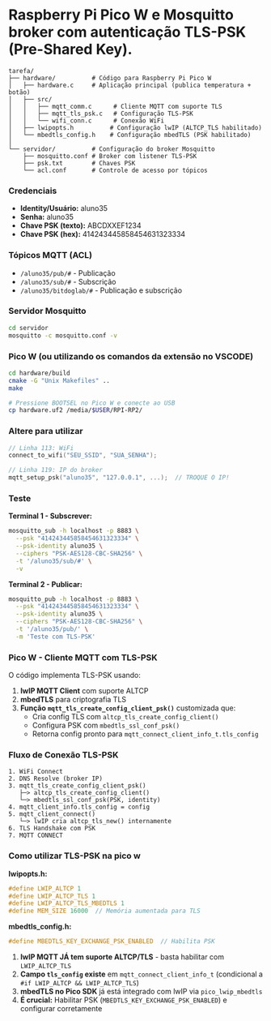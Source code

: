 # Raspberry Pi Pico W e Mosquitto broker com autenticação TLS-PSK (Pre-Shared Key).
```
tarefa/
├── hardware/          # Código para Raspberry Pi Pico W
│   ├── hardware.c     # Aplicação principal (publica temperatura + botão)
│   ├── src/
│   │   ├── mqtt_comm.c      # Cliente MQTT com suporte TLS
│   │   ├── mqtt_tls_psk.c   # Configuração TLS-PSK
│   │   └── wifi_conn.c      # Conexão WiFi
│   ├── lwipopts.h          # Configuração lwIP (ALTCP_TLS habilitado)
│   └── mbedtls_config.h    # Configuração mbedTLS (PSK habilitado)
│
└── servidor/          # Configuração do broker Mosquitto
    ├── mosquitto.conf # Broker com listener TLS-PSK
    ├── psk.txt        # Chaves PSK
    └── acl.conf       # Controle de acesso por tópicos
```
### Credenciais
- **Identity/Usuário:** aluno35
- **Senha:** aluno35  
- **Chave PSK (texto):** ABCDXXEF1234
- **Chave PSK (hex):** 414243445858454631323334

### Tópicos MQTT (ACL)
- `/aluno35/pub/#` - Publicação
- `/aluno35/sub/#` - Subscrição
- `/aluno35/bitdoglab/#` - Publicação e subscrição

### Servidor Mosquitto

```bash
cd servidor
mosquitto -c mosquitto.conf -v
```
### Pico W (ou utilizando os comandos da extensão no VSCODE)

```bash
cd hardware/build
cmake -G "Unix Makefiles" ..
make

# Pressione BOOTSEL no Pico W e conecte ao USB
cp hardware.uf2 /media/$USER/RPI-RP2/
```

### Altere para utilizar

```c
// Linha 113: WiFi
connect_to_wifi("SEU_SSID", "SUA_SENHA");

// Linha 119: IP do broker
mqtt_setup_psk("aluno35", "127.0.0.1", ...);  // TROQUE O IP!
```

### Teste

**Terminal 1 - Subscrever:**
```bash
mosquitto_sub -h localhost -p 8883 \
  --psk "414243445858454631323334" \
  --psk-identity aluno35 \
  --ciphers "PSK-AES128-CBC-SHA256" \
  -t '/aluno35/sub/#' \
  -v
```

**Terminal 2 - Publicar:**
```bash
mosquitto_pub -h localhost -p 8883 \
  --psk "414243445858454631323334" \
  --psk-identity aluno35 \
  --ciphers "PSK-AES128-CBC-SHA256" \
  -t '/aluno35/pub/' \
  -m 'Teste com TLS-PSK'
```

### Pico W - Cliente MQTT com TLS-PSK

O código implementa TLS-PSK usando:

1. **lwIP MQTT Client** com suporte ALTCP
2. **mbedTLS** para criptografia TLS
3. **Função `mqtt_tls_create_config_client_psk()`** customizada que:
   - Cria config TLS com `altcp_tls_create_config_client()`
   - Configura PSK com `mbedtls_ssl_conf_psk()`
   - Retorna config pronto para `mqtt_connect_client_info_t.tls_config`

### Fluxo de Conexão TLS-PSK

```
1. WiFi Connect
2. DNS Resolve (broker IP)
3. mqtt_tls_create_config_client_psk()
   ├─> altcp_tls_create_config_client()
   └─> mbedtls_ssl_conf_psk(PSK, identity)
4. mqtt_client_info.tls_config = config
5. mqtt_client_connect() 
   └─> lwIP cria altcp_tls_new() internamente
6. TLS Handshake com PSK
7. MQTT CONNECT
```
### Como utilizar TLS-PSK na pico w

**lwipopts.h:**
```c
#define LWIP_ALTCP 1
#define LWIP_ALTCP_TLS 1
#define LWIP_ALTCP_TLS_MBEDTLS 1
#define MEM_SIZE 16000  // Memória aumentada para TLS
```

**mbedtls_config.h:**
```c
#define MBEDTLS_KEY_EXCHANGE_PSK_ENABLED  // Habilita PSK
```

1. **lwIP MQTT JÁ tem suporte ALTCP/TLS** - basta habilitar com `LWIP_ALTCP_TLS`
2. **Campo `tls_config` existe** em `mqtt_connect_client_info_t` (condicional a `#if LWIP_ALTCP && LWIP_ALTCP_TLS`)
3. **mbedTLS no Pico SDK** já está integrado com lwIP via `pico_lwip_mbedtls`
4. **É crucial:** Habilitar PSK (`MBEDTLS_KEY_EXCHANGE_PSK_ENABLED`) e configurar corretamente

